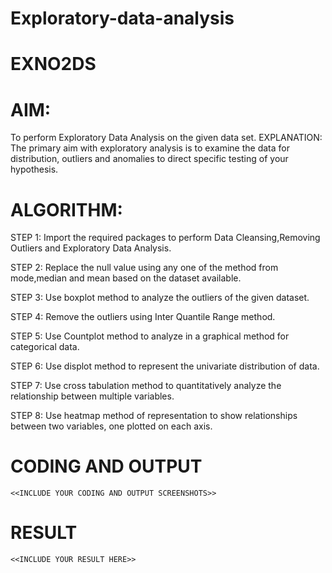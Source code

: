 # Exploratory-data-analysis

# EXNO2DS

# AIM:


  To perform Exploratory Data Analysis on the given data set.
EXPLANATION:
The primary aim with exploratory analysis is to examine the data for distribution, outliers and anomalies to direct specific testing of your hypothesis.

# ALGORITHM:
STEP 1: Import the required packages to perform Data Cleansing,Removing Outliers and Exploratory Data Analysis.

STEP 2: Replace the null value using any one of the method from mode,median and mean based on the dataset available.

STEP 3: Use boxplot method to analyze the outliers of the given dataset.

STEP 4: Remove the outliers using Inter Quantile Range method.

STEP 5: Use Countplot method to analyze in a graphical method for categorical data.

STEP 6: Use displot method to represent the univariate distribution of data.

STEP 7: Use cross tabulation method to quantitatively analyze the relationship between multiple variables.

STEP 8: Use heatmap method of representation to show relationships between two variables, one plotted on each axis.

# CODING AND OUTPUT
    <<INCLUDE YOUR CODING AND OUTPUT SCREENSHOTS>>
 # RESULT
    <<INCLUDE YOUR RESULT HERE>>
